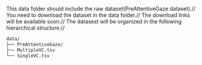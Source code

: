 This data folder should include the raw dataset(PreAttentiveGaze dataset).//
You need to download the dataset in the data folder.//
The download links will be available soon.//
The datasest will be organized in the following hierarchical structure.//
```bash
data/
├── PreAttentiveGaze/
├── MultipleVC.tsv
└── SingleVC.tsv
```
